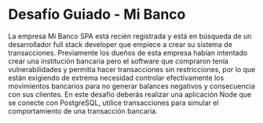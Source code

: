 # Desafío Guiado - Mi Banco

La empresa Mi Banco SPA está recién registrada y está en búsqueda de un desarrollador full
stack developer que empiece a crear su sistema de transacciones. Previamente los dueños
de esta empresa habían intentado crear una institución bancaria pero el software que
compraron tenía vulnerabilidades y permitía hacer transacciones sin restricciones, por lo que
están exigiendo de extrema necesidad controlar efectivamente los movimientos bancarios
para no generar balances negativos y consecuencia con sus clientes.
En este desafío deberás realizar una aplicación Node que se conecte con PostgreSQL, utilice
transacciones para simular el comportamiento de una transacción bancaria.
